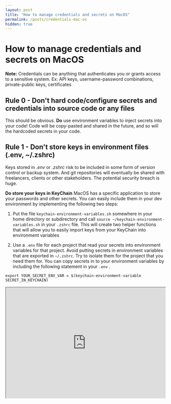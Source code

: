 ```yaml
---
layout: post
title: "How to manage credentials and secrets on MacOS"
permalink: /posts/credentials-mac-os
hidden: true
---
```


# How to manage credentials and secrets on MacOS

**Note:** Credentials can be anything that authenticates you or grants access to a sensitive system. Ex: API keys, username-password combinations, private-public keys, certificates

## Rule 0 - **Don't** hard code/configure secrets and credentials into source code or any files

This should be obvious. **Do** use environment variables to inject secrets into your code! Code will be copy-pasted and shared in the future, and so will the hardcoded secrets in your code.

## Rule 1 - **Don't** store keys in environment files (.env, ~/.zshrc)

Keys stored in _.env_ or _.zshrc_ risk to be included in some form of version control or backup system. And git repositories will eventually be shared with freelancers, clients or other stakeholders. The potential security breach is huge.

**Do store your keys in KeyChain**
MacOS has a specific application to store your passwords and other secrets. You can easily include them in your dev environment by implementing the following two steps:

1.  Put the file `keychain-environment-variables.sh` somewhere in your home directory or subdirectory and call `source ~/keychain-environment-variables.sh` in your `.zshrc` file. This will create two helper functions that will allow you to easily import keys from your KeyChain into environment variables

2.  Use a `.env` file for each project that read your secrets into environment variables for that project. Avoid putting secrets in environment variables that are exported in `~/.zshrc`. Try to isolate them for the project that you need them for. You can copy secrets in to your environment variables by including the following statement in your `.env` .

```
export YOUR_SECRET_ENV_VAR = $(keychain-environment-variable SECRET_IN_KEYCHAIN)
```

<iframe 
    width="100%"
    height="350"    
    src="https://gist.github.com/axelv/73b6f2c748f9677d53b225fb1104f757.pibb"
 />
    
 
[Open the Gists here if the iframe bellow doesn't render correctly.](https://gist.github.com/axelv/73b6f2c748f9677d53b225fb1104f757)
    
## Rule 2 - **Don't** copy or mount secrets in Docker containers
Be aware that containers will live their own live and you can't predict where they will end up. You don't know who will need access to your container registry in 6 months. You don't know to who you will share your container with. And over time, chances are high you even forgot that there are secrets in your container image. Depending on your needs, there are two approaches to include secrets in your docker deployments:

### 1. My container needs access to a sensitive system at _runtime_.

**Do pass your secrets as environment variables to your container.**
`docker run` allows you to [set both environment variables and entire environment files](https://docs.docker.com/engine/reference/commandline/run/#set-environment-variables--e---env---env-file) using arguments `-e` or `--env-file`. When using this option, keep in mind [[#Rule 1 - Don't store keys in environment files env zshrc]] when working with environemnt files.

### 2. My container needs access to a sensitive system at _buildtime_.

**Do mount your secrets using `--mount` in your Dockerfile**
Using buildkit you can provide information and files during [buildtime](https://docs.docker.com/develop/develop-images/build_enhancements/) only.
There is a special option to mount _secrets_: [New Docker Build secret information](https://docs.docker.com/develop/develop-images/build_enhancements/#new-docker-build-secret-information)

And also an option to mount your _ssh-agent_: [Using SSH to access private data in builds](https://docs.docker.com/develop/develop-images/build_enhancements/#new-docker-build-secret-information) Make sure you also set you add your ssh host to the `known_hosts` file. For example to add GitHub.com:
`RUN ssh-keyscan github.com > /etc/ssh/ssh_known_hosts`

**Note:** Be aware that your KeyChain manages your _ssh-agent_ and you don't need to run it yourself. More info here [^2]

Sources:

- [^1] [Superchared Docker Build with BuildKit — DockerCon EU 2018](https://www.youtube.com/watch?v=kkpQ_UZn2uo&t=1084s)
- [^2] [Understanding SSH-keys and using KeyChaing to managed passphrase on MacOS](https://rderik.com/blog/understanding-ssh-keys-and-using-keychain-to-manage-passphrase-on-macos/)
